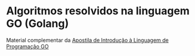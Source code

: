 # Algoritmos resolvidos na linguagem GO (Golang) 

Material complementar da <a href="https://josecintra.com/blog/golang-apostila-linguagem-de-programacao-go/" target="_blank">Apostila de Introdução à Linguagem de Programação GO</a>

